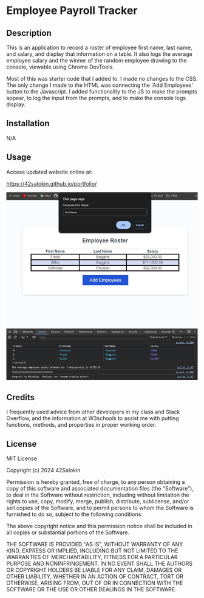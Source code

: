 # Employee Payroll Tracker

## Description

This is an application to record a roster of employee first name, last name, and salary, and display that information on a table. It also logs the average employee salary and the winner of the random employee drawing to the console, viewable using Chrome DevTools.

Most of this was starter code that I added to. I made no changes to the CSS. The only change I made to the HTML was connecting the 'Add Employees' button to the Javascript. I added functionality to the JS to make the prompts appear, to log the input from the prompts, and to make the console logs display. 

## Installation

N/A

## Usage

Access updated website online at:

https://42salokin.github.io/portfolio/

![Alt text](./Assets/Screenshot%20.jpg)

## Credits

I frequently used advice from other developers in my class and Stack Overflow, and the information at W3schools to assist me with putting functions, methods, and properties in proper working order.

## License

MIT License

Copyright (c) 2024 42Salokin

Permission is hereby granted, free of charge, to any person obtaining a copy
of this software and associated documentation files (the "Software"), to deal
in the Software without restriction, including without limitation the rights
to use, copy, modify, merge, publish, distribute, sublicense, and/or sell
copies of the Software, and to permit persons to whom the Software is
furnished to do so, subject to the following conditions:

The above copyright notice and this permission notice shall be included in all
copies or substantial portions of the Software.

THE SOFTWARE IS PROVIDED "AS IS", WITHOUT WARRANTY OF ANY KIND, EXPRESS OR
IMPLIED, INCLUDING BUT NOT LIMITED TO THE WARRANTIES OF MERCHANTABILITY,
FITNESS FOR A PARTICULAR PURPOSE AND NONINFRINGEMENT. IN NO EVENT SHALL THE
AUTHORS OR COPYRIGHT HOLDERS BE LIABLE FOR ANY CLAIM, DAMAGES OR OTHER
LIABILITY, WHETHER IN AN ACTION OF CONTRACT, TORT OR OTHERWISE, ARISING FROM,
OUT OF OR IN CONNECTION WITH THE SOFTWARE OR THE USE OR OTHER DEALINGS IN THE
SOFTWARE.
